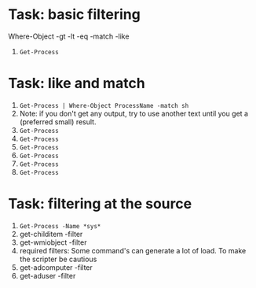 # Task: basic filtering
Where-Object
-gt
-lt
-eq
-match
-like

1. ```Get-Process```

# Task: like and match
1. ```Get-Process | Where-Object ProcessName -match sh```
1. Note: if you don't get any output, try to use another text until you get a (preferred small) result.
1. ```Get-Process```
1. ```Get-Process```
1. ```Get-Process```
1. ```Get-Process```
1. ```Get-Process```
1. ```Get-Process```

# Task: filtering at the source
1. ```Get-Process -Name *sys*```
1. get-childitem -filter
1. get-wmiobject -filter
1. required filters: Some command's can generate a lot of load. To make the scripter be cautious 
1. get-adcomputer -filter
1. get-aduser -filter
